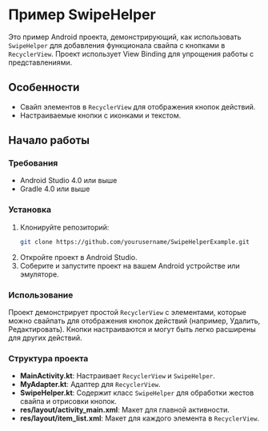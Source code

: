# Пример SwipeHelper

Это пример Android проекта, демонстрирующий, как использовать `SwipeHelper` для добавления функционала свайпа с кнопками в `RecyclerView`. Проект использует View Binding для упрощения работы с представлениями.

## Особенности

- Свайп элементов в `RecyclerView` для отображения кнопок действий.
- Настраиваемые кнопки с иконками и текстом.

## Начало работы

### Требования

- Android Studio 4.0 или выше
- Gradle 4.0 или выше

### Установка

1. Клонируйте репозиторий:
    ```bash
    git clone https://github.com/yourusername/SwipeHelperExample.git
    ```
2. Откройте проект в Android Studio.
3. Соберите и запустите проект на вашем Android устройстве или эмуляторе.

### Использование

Проект демонстрирует простой `RecyclerView` с элементами, которые можно свайпать для отображения кнопок действий (например, Удалить, Редактировать). Кнопки настраиваются и могут быть легко расширены для других действий.

### Структура проекта

- **MainActivity.kt**: Настраивает `RecyclerView` и `SwipeHelper`.
- **MyAdapter.kt**: Адаптер для `RecyclerView`.
- **SwipeHelper.kt**: Содержит класс `SwipeHelper` для обработки жестов свайпа и отрисовки кнопок.
- **res/layout/activity_main.xml**: Макет для главной активности.
- **res/layout/item_list.xml**: Макет для каждого элемента в `RecyclerView`.
